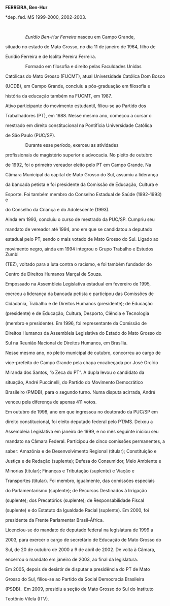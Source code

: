 **FERREIRA, Ben-Hur**



\*dep. fed. MS 1999-2000, 2002-2003.



 



                *Eurídio Ben-Hur Ferreira* nasceu em Campo Grande,

situado no estado de Mato Grosso, no dia 11 de janeiro de 1964, filho de

Eurídio Ferreira e de Isolita Pereira Ferreira.



                Formado em filosofia e direito pelas Faculdades Unidas

Católicas do Mato Grosso (FUCMT), atual Universidade Católica Dom Bosco

(UCDB), em Campo Grande, concluiu a pós-graduação em filosofia e

história da educação também na FUCMT, em 1987.



Ativo participante do movimento estudantil, filiou-se ao Partido dos

Trabalhadores (PT), em 1988. Nesse mesmo ano, começou a cursar o

mestrado em direito constitucional na Pontifícia Universidade Católica

de São Paulo (PUC/SP).



                Durante esse período, exerceu as atividades

profissionais de magistério superior e advocacia. No pleito de outubro

de 1992, foi o primeiro vereador eleito pelo PT em Campo Grande. Na

Câmara Municipal da capital de Mato Grosso do Sul, assumiu a liderança

da bancada petista e foi presidente da Comissão de Educação, Cultura e

Esporte. Foi também membro do Conselho Estadual de Saúde (1992-1993) e

do Conselho da Criança e do Adolescente (1993).



Ainda em 1993, concluiu o curso de mestrado da PUC/SP. Cumpriu seu

mandato de vereador até 1994, ano em que se candidatou a deputado

estadual pelo PT, sendo o mais votado de Mato Grosso do Sul. Ligado ao

movimento negro, ainda em 1994 integrou o Grupo Trabalho e Estudos Zumbi

(TEZ), voltado para a luta contra o racismo, e foi também fundador do

Centro de Direitos Humanos Marçal de Souza.



Empossado na Assembleia Legislativa estadual em fevereiro de 1995,

exerceu a liderança da bancada petista e participou das Comissões de

Cidadania, Trabalho e de Direitos Humanos (presidente); de Educação

(presidente) e de Educação, Cultura, Desporto, Ciência e Tecnologia

(membro e presidente). Em 1996, foi representante da Comissão de

Direitos Humanos da Assembleia Legislativa do Estado do Mato Grosso do

Sul na Reunião Nacional de Direitos Humanos, em Brasília.



Nesse mesmo ano, no pleito municipal de outubro, concorreu ao cargo de

vice-prefeito de Campo Grande pela chapa encabeçada por José Orcírio

Miranda dos Santos, “o Zeca do PT”. A dupla levou o candidato da

situação, André Puccinelli, do Partido do Movimento Democrático

Brasileiro (PMDB), para o segundo turno. Numa disputa acirrada, André

venceu pela diferença de apenas 411 votos.



Em outubro de 1998, ano em que ingressou no doutorado da PUC/SP em

direito constitucional, foi eleito deputado federal pelo PT/MS. Deixou a

Assembleia Legislativa em janeiro de 1999, e no mês seguinte iniciou seu

mandato na Câmara Federal. Participou de cinco comissões permanentes, a

saber: Amazônia e de Desenvolvimento Regional (titular); Constituição e

Justiça e de Redação (suplente); Defesa do Consumidor, Meio Ambiente e

Minorias (titular); Finanças e Tributação (suplente) e Viação e

Transportes (titular). Foi membro, igualmente, das comissões especiais

do Parlamentarismo (suplente); de Recursos Destinados à Irrigação

(suplente); dos Precatórios (suplente); de Responsabilidade Fiscal

(suplente) e do Estatuto da Igualdade Racial (suplente). Em 2000, foi

presidente da Frente Parlamentar Brasil-África.



Licenciou-se do mandato de deputado federal na legislatura de 1999 a

2003, para exercer o cargo de secretário de Educação de Mato Grosso do

Sul, de 20 de outubro de 2000 a 9 de abril de 2002. De volta à Câmara,

encerrou o mandato em janeiro de 2003, ao final da legislatura.



Em 2005, depois de desistir de disputar a presidência do PT de Mato

Grosso do Sul, filiou-se ao Partido da Social Democracia Brasileira

(PSDB).  Em 2009, presidiu a seção de Mato Grosso do Sul do Instituto

Teotônio Vilela (ITV).



 



